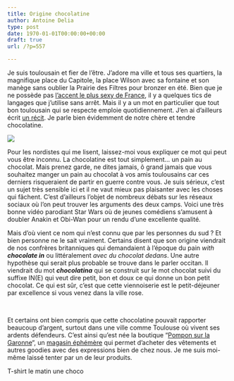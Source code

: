 ```yaml
---
title: Origine chocolatine
author: Antoine Delia
type: post
date: 1970-01-01T00:00:00+00:00
draft: true
url: /?p=557

---
```

Je suis toulousain et fier de l&#8217;être. J&#8217;adore ma ville et tous ses quartiers, la magnifique place du Capitole, la place Wilson avec sa fontaine et son manège sans oublier la Prairie des Filtres pour bronzer en été. Bien que je ne possède pas [l&#8217;accent le plus sexy de France][1], il y a quelques tics de langages que j&#8217;utilise sans arrêt. Mais il y a un mot en particulier que tout bon toulousain qui se respecte emploie quotidiennement. J&#8217;en ai d&#8217;ailleurs écrit [un récit][2]. Je parle bien évidemment de notre chère et tendre chocolatine.

![](https://i0.wp.com/couteaux-et-tirebouchons.com/wp-content/uploads/2016/01/Pain-au-chocolat-ou-chocolatine.jpg?resize=553%2C383)

Pour les nordistes qui me lisent, laissez-moi vous expliquer ce mot qui peut vous être inconnu. La chocolatine est tout simplement&#8230; un pain au chocolat. Mais prenez garde, ne dites jamais, ô grand jamais que vous souhaitez manger un pain au chocolat à vos amis toulousains car ces derniers risqueraient de partir en guerre contre vous. Je suis sérieux, c&#8217;est un sujet très sensible ici et il ne vaut mieux pas plaisanter avec les choses qui fâchent. C&#8217;est d&#8217;ailleurs l&#8217;objet de nombreux débats sur les réseaux sociaux où l&#8217;on peut trouver les arguments des deux camps. Voici une très bonne vidéo parodiant Star Wars où de jeunes comédiens s&#8217;amusent à doubler Anakin et Obi-Wan pour un rendu d&#8217;une excellente qualité.

<span class="embed-youtube" style="text-align:center; display: block;"></span>

Mais d&#8217;où vient ce nom qui n&#8217;est connu que par les personnes du sud ? Et bien personne ne le sait vraiment. Certains disent que son origine viendrait de nos confrères britanniques qui demandaient à l&#8217;époque du pain _with **chocolate in**_ ou littéralement _avec du chocolat dedans_. Une autre hypothèse qui serait plus probable se trouve dans le parler occitan. Il viendrait du mot **_chocolatina_** qui se construit sur le mot chocolat suivi du suffixe IN(E) qui veut dire petit, bon et doux ce qui donne un bon petit chocolat. Ce qui est sûr, c&#8217;est que cette viennoiserie est le petit-déjeuner par excellence si vous venez dans la ville rose.

&nbsp;

Et certains ont bien compris que cette chocolatine pouvait rapporter beaucoup d&#8217;argent, surtout dans une ville comme Toulouse où vivent ses ardents défendeurs. C&#8217;est ainsi qu&#8217;est née la boutique &#8220;[Pompon sur la Garonne][3]&#8220;, un [magasin éphémère][4] qui permet d&#8217;acheter des vêtements et autres goodies avec des expressions bien de chez nous. Je me suis moi-même laissé tenter par un de leur produits.

T-shirt le matin une choco

 [1]: https://www.ladepeche.fr/article/2013/01/29/1546909-l-accent-toulousain-est-le-plus-sexy.html
 [2]: https://blog.antoinedelia.fr/2017/07/06/chocolatine-1/
 [3]: https://www.facebook.com/pg/pomponsurlagaronnetlse
 [4]: https://fr.wikipedia.org/wiki/Magasin_%C3%A9ph%C3%A9m%C3%A8re